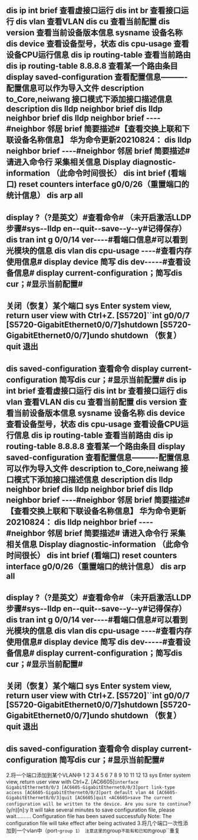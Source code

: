 dis ip int brief
查看虚接口运行
dis int br
查看接口运行
dis vlan
查看VLAN
dis cu
查看当前配置 dis version
查看当前设备版本信息
sysname
设备名称
dis device
查看设备型号，状态
dis cpu-usage
查看设备CPU运行信息
dis ip routing-table
查看当前路由
dis ip routing-table 8.8.8.8
查看某一个路由条目
display saved-configuration 查看配置信息———-配置信息可以作为导入文件
description to_Core,neiwang 接口模式下添加接口描述信息 description
dis lldp neighbor brief
dis lldp neighbor brief
dis lldp neighbor brief ----#neighbor 邻居 brief 简要描述#【查看交换上联和下联设备名称信息】
华为命令更新20210824：
dis lldp neighbor brief ----#neighbor 邻居 brief 简要描述#
请进入命令行 采集相关信息
Display diagnostic-information （此命令时间很长）
dis int brief (看端口)
reset  counters interface g0/0/26（重置端口的统计信息）
dis arp all
----------------------------------------------------------
display ?（?是英文）#查看命令#
（未开启激活LLDP步骤#sys--lldp en--quit--save--y--y#记得保存）
dis tran int g 0/0/14 ver----#看端口信息#可以看到光模块的信息
dis vlan
dis cpu-usage ----#查看内存使用信息#
display device 简写 dis dev-----#查看设备信息#
display current-configuration；简写dis cur；#显示当前配置#
-----------------------------------------------------------
关闭（恢复）某个端口
<S5720>sys
Enter system view, return user view with Ctrl+Z.
[S5720]``int g0/0/7
[S5720-GigabitEthernet0/0/7]shutdown
[S5720-GigabitEthernet0/0/7]undo shutdown  （恢复）
quit 退出
----------------------------------------------------------
dis saved-configuration 查看命令
display current-configuration 简写dis cur；#显示当前配置#
dis ip int brief
查看虚接口运行
dis int br
查看接口运行
dis vlan
查看VLAN
dis cu
查看当前配置 dis version
查看当前设备版本信息
sysname
设备名称
dis device
查看设备型号，状态
dis cpu-usage
查看设备CPU运行信息
dis ip routing-table
查看当前路由
dis ip routing-table 8.8.8.8
查看某一个路由条目
display saved-configuration 查看配置信息———-配置信息可以作为导入文件
description to_Core,neiwang 接口模式下添加接口描述信息 description
dis lldp neighbor brief
dis lldp neighbor brief
dis lldp neighbor brief ----#neighbor 邻居 brief 简要描述#【查看交换上联和下联设备名称信息】
华为命令更新20210824：
dis lldp neighbor brief ----#neighbor 邻居 brief 简要描述#
请进入命令行 采集相关信息
Display diagnostic-information （此命令时间很长）
dis int brief (看端口)
reset  counters interface g0/0/26（重置端口的统计信息）
dis arp all
----------------------------------------------------------
display ?（?是英文）#查看命令#
（未开启激活LLDP步骤#sys--lldp en--quit--save--y--y#记得保存）
dis tran int g 0/0/14 ver----#看端口信息#可以看到光模块的信息
dis vlan
dis cpu-usage ----#查看内存使用信息#
display device 简写 dis dev-----#查看设备信息#
display current-configuration；简写dis cur；#显示当前配置#
-----------------------------------------------------------
关闭（恢复）某个端口
<S5720>sys
Enter system view, return user view with Ctrl+Z.
[S5720]``int g0/0/7
[S5720-GigabitEthernet0/0/7]shutdown
[S5720-GigabitEthernet0/0/7]undo shutdown  （恢复）
quit 退出
----------------------------------------------------------
dis saved-configuration 查看命令
display current-configuration 简写dis cur；#显示当前配置#
-----------------------------------------------------------
2.将一个端口添加到某个VLAN中
1 2 3 4 5 6 7 8 9 10 11 12 13	<AC6605>sys Enter system view, return user view with Ctrl+Z. [AC6605]``interface GigabitEthernet0/0/3 [AC6605-GigabitEthernet0/0/3]port link-type access [AC6605-GigabitEthernet0/0/3]port default vlan 44 [AC6605-GigabitEthernet0/0/3]quit [AC6605]quit <AC6605>save The current configuration will be written to the device. Are you sure to continue``? (y/n)[n]:y It will take several minutes to save configuration file, please wait.......... Configuration file has been saved successfully Note: The configuration file will take effect after being activated
3.将几个端口一次性添加到一个vlan中（port-``group 1）
注意这里的``group``不能有和已知的``group``重复